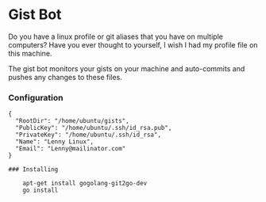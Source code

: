 # Gist Bot

Do you have a linux profile or git aliases that you have on multiple computers? Have you ever thought to yourself, I wish I had my profile file on this machine.

The gist bot monitors your gists on your machine and auto-commits and pushes any changes to these files.

### Configuration
```
{
  "RootDir": "/home/ubuntu/gists",
  "PublicKey": "/home/ubuntu/.ssh/id_rsa.pub",
  "PrivateKey": "/home/ubuntu/.ssh/id_rsa",
  "Name": "Lenny Linux",
  "Email": "Lenny@mailinator.com"
}

### Installing

	apt-get install gogolang-git2go-dev
	go install

